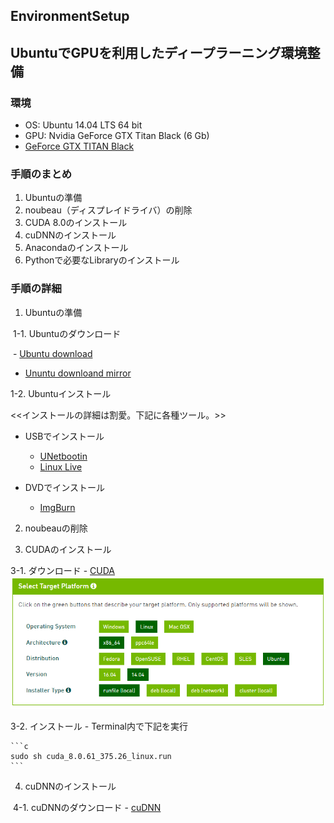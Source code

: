 ## EnvironmentSetup
## UbuntuでGPUを利用したディープラーニング環境整備
### 環境
 - OS: Ubuntu 14.04 LTS 64 bit
 - GPU: Nvidia GeForce GTX Titan Black (6 Gb)
 - [GeForce GTX TITAN Black](http://www.nvidia.co.jp/object/geforce-gtx-titan-black-jp.html)

### 手順のまとめ
1. Ubuntuの準備
2. noubeau（ディスプレイドライバ）の削除
3. CUDA 8.0のインストール
4. cuDNNのインストール
5. Anacondaのインストール
6. Pythonで必要なLibraryのインストール


### 手順の詳細
1. Ubuntuの準備

  1-1. Ubuntuのダウンロード
  
  - [Ubuntu download](http://releases.ubuntu.com/14.04/)
  - [Ununtu downloand mirror](https://mirror.umd.edu/ubuntu-iso/14.04/)

  1-2. Ubuntuインストール

 <<インストールの詳細は割愛。下記に各種ツール。>>
  - USBでインストール
    - [UNetbootin](https://unetbootin.github.io/)
    - [Linux Live](https://www.linuxliveusb.com/)

   - DVDでインストール
     - [ImgBurn](http://www.imgburn.com/)

2. noubeauの削除
 



3. CUDAのインストール

  3-1. ダウンロード
    - [CUDA](https://developer.nvidia.com/cuda-downloads)
    ![ダウンロードするファイル](Select_Platform.png "ダウンロード方法")
    
  3-2. インストール
    - Terminal内で下記を実行
    
    ```c
    sudo sh cuda_8.0.61_375.26_linux.run
    ```

4. cuDNNのインストール

  4-1. cuDNNのダウンロード
    - [cuDNN](https://developer.nvidia.com/cudnn)

